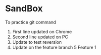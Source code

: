 # SandBox
To practice git command

1. First line updated on Chrome
2. Second line updated on PC
3. Update to test reversion
4. Update on the feature branch
5 Feature 1
